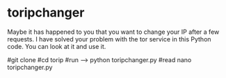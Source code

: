 # toripchanger
Maybe it has happened to you that you want to change your IP after a few requests. 
I have solved your problem with the tor service in this Python code. 
You can look at it and use it.

#git clone
#cd torip
#run --> python toripchanger.py
#read nano toripchanger.py
